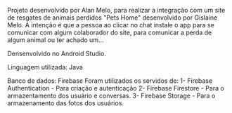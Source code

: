 Projeto desenvolvido por Alan Melo, para realizar a integração com um site de resgates de animais perdidos "Pets Home" desenvolvido por Gislaine Melo. 
A intenção é que a pessoa ao clicar no chat instale o app para se comunicar com algum colaborador do site, para comunicar a perda de algum animal ou ter achado um...

Densenvolvido no Android Studio.

Linguagem utilizada: Java

Banco de dados: Firebase
Foram utilizados os servidos de:
1- Firebase Authentication - Para criação e autenticação
2- Firebase Firestore - Para o armazentamento dos usuário e conversas.
3- Firebase Storage - Para o armazenamento das fotos dos usuários.
